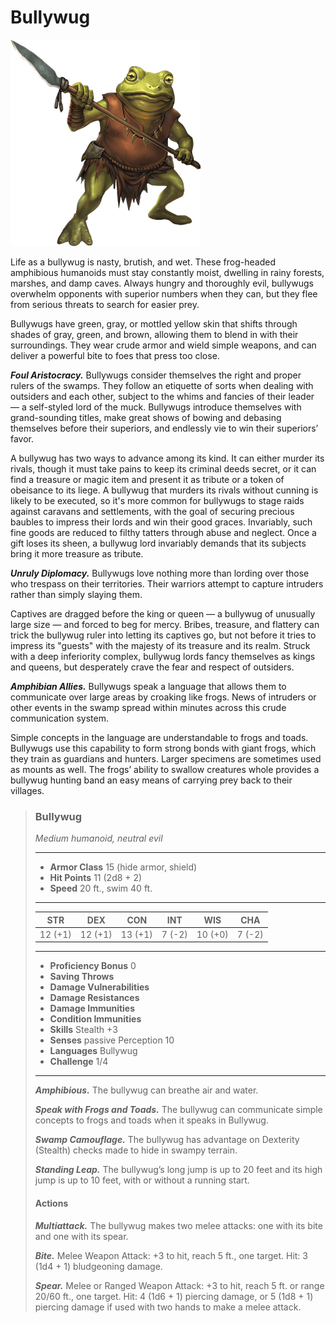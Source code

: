 # Bullywug
![](Bullywug.png)

Life as a bullywug is nasty, brutish, and wet. These frog-headed amphibious humanoids must stay constantly moist, dwelling in rainy forests, marshes, and damp caves. Always hungry and thoroughly evil, bullywugs overwhelm opponents with superior numbers when they can, but they flee from serious threats to search for easier prey.

Bullywugs have green, gray, or mottled yellow skin that shifts through shades of gray, green, and brown, allowing them to blend in with their surroundings. They wear crude armor and wield simple weapons, and can deliver a powerful bite to foes that press too close.

***Foul Aristocracy.*** Bullywugs consider themselves the right and proper rulers of the swamps. They follow an etiquette of sorts when dealing with outsiders and each other, subject to the whims and fancies of their leader — a self-styled lord of the muck. Bullywugs introduce themselves with grand-sounding titles, make great shows of bowing and debasing themselves before their superiors, and endlessly vie to win their superiors’ favor.

A bullywug has two ways to advance among its kind. It can either murder its rivals, though it must take pains to keep its criminal deeds secret, or it can find a treasure or magic item and present it as tribute or a token of obeisance to its liege. A bullywug that murders its rivals without cunning is likely to be executed, so it's more common for bullywugs to stage raids against caravans and settlements, with the goal of securing precious baubles to impress their lords and win their good graces. Invariably, such fine goods are reduced to filthy tatters through abuse and neglect. Once a gift loses its sheen, a bullywug lord invariably demands that its subjects bring it more treasure as tribute.

***Unruly Diplomacy.*** Bullywugs love nothing more than lording over those who trespass on their territories. Their warriors attempt to capture intruders rather than simply slaying them.

Captives are dragged before the king or queen — a bullywug of unusually large size — and forced to beg for mercy. Bribes, treasure, and flattery can trick the bullywug ruler into letting its captives go, but not before it tries to impress its "guests" with the majesty of its treasure and its realm. Struck with a deep inferiority complex, bullywug lords fancy themselves as kings and queens, but desperately crave the fear and respect of outsiders.

***Amphibian Allies.*** Bullywugs speak a language that allows them to communicate over large areas by croaking like frogs. News of intruders or other events in the swamp spread within minutes across this crude communication system.

Simple concepts in the language are understandable to frogs and toads. Bullywugs use this capability to form strong bonds with giant frogs, which they train as guardians and hunters. Larger specimens are sometimes used as mounts as well. The frogs’ ability to swallow creatures whole provides a bullywug hunting band an easy means of carrying prey back to their villages.

>### Bullywug
>*Medium humanoid, neutral evil*
>___
>- **Armor Class** 15 (hide armor, shield)
>- **Hit Points** 11 (2d8 + 2)
>- **Speed** 20 ft., swim 40 ft.
>___
>|**STR**|**DEX**|**CON**|**INT**|**WIS**|**CHA**|
>|:---:|:---:|:---:|:---:|:---:|:---:|
>|12 (+1)|12 (+1)|13 (+1)|7 (-2)|10 (+0)|7 (-2)|
>
>___
>- **Proficiency Bonus** 0
>- **Saving Throws** 
>- **Damage Vulnerabilities** 
>- **Damage Resistances** 
>- **Damage Immunities** 
>- **Condition Immunities** 
>- **Skills** Stealth +3
>- **Senses** passive Perception 10
>- **Languages** Bullywug
>- **Challenge** 1/4
>___
>***Amphibious.*** The bullywug can breathe air and water.
>
>***Speak with Frogs and Toads.*** The bullywug can communicate simple concepts to frogs and toads when it speaks in Bullywug.
>
>***Swamp Camouflage.*** The bullywug has advantage on Dexterity (Stealth) checks made to hide in swampy terrain.
>
>***Standing Leap.*** The bullywug’s long jump is up to 20 feet and its high jump is up to 10 feet, with or without a running start.
>
>#### Actions
>***Multiattack.*** The bullywug makes two melee attacks: one with its bite and one with its spear.
>
>***Bite.*** Melee Weapon Attack: +3 to hit, reach 5 ft., one target. Hit: 3 (1d4 + 1) bludgeoning damage.
>
>***Spear.*** Melee or Ranged Weapon Attack: +3 to hit, reach 5 ft. or range 20/60 ft., one target. Hit: 4 (1d6 + 1) piercing damage, or 5 (1d8 + 1) piercing damage if used with two hands to make a melee attack.
>
